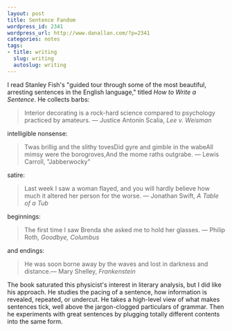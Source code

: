 ```yaml
---
layout: post
title: Sentence Fandom
wordpress_id: 2341
wordpress_url: http://www.danallan.com/?p=2341
categories: notes
tags:
- title: writing
  slug: writing
  autoslug: writing
---
```

I read Stanley Fish's "guided tour through some of the most beautiful, arresting sentences in the English language," titled _How to Write a Sentence_. He collects barbs:

> Interior decorating is a rock-hard science compared to psychology practiced by amateurs. — Justice Antonin Scalia, _Lee v. Weisman_

intelligible nonsense:

> Twas brillig and the slithy tovesDid gyre and gimble in the wabeAll mimsy were the borogroves,And the mome raths outgrabe. — Lewis Carroll, "Jabberwocky"

satire:

> Last week I saw a woman flayed, and you will hardly believe how much it altered her person for the worse. — Jonathan Swift, _A Table of a Tub_

beginnings:

> The first time I saw Brenda she asked me to hold her glasses. — Philip Roth, _Goodbye, Columbus_

and endings:

> He was soon borne away by the waves and lost in darkness and distance.— Mary Shelley, _Frankenstein_

The book saturated this physicist's interest in literary analysis, but I did like his approach. He studies the pacing of a sentence, how information is revealed, repeated, or undercut. He takes a high-level view of what makes sentences tick, well above the jargon-clogged particulars of grammar. Then he experiments with great sentences by plugging totally different contents into the same form.
